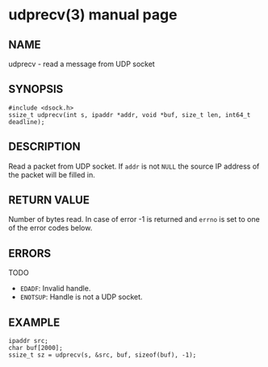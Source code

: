 # udprecv(3) manual page

## NAME

udprecv - read a message from UDP socket

## SYNOPSIS

```
#include <dsock.h>
ssize_t udprecv(int s, ipaddr *addr, void *buf, size_t len, int64_t deadline);
```

## DESCRIPTION

Read a packet from UDP socket. If `addr` is not `NULL` the source IP address of the packet will be filled in.

## RETURN VALUE

Number of bytes read. In case of error -1 is returned and `errno` is set to one of the error codes below.

## ERRORS

TODO

* `EDADF`: Invalid handle.
* `ENOTSUP`: Handle is not a UDP socket.

## EXAMPLE

```
ipaddr src;
char buf[2000];
ssize_t sz = udprecv(s, &src, buf, sizeof(buf), -1);
```

